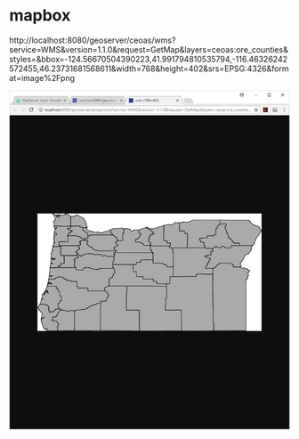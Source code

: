 # mapbox

http://localhost:8080/geoserver/ceoas/wms?service=WMS&version=1.1.0&request=GetMap&layers=ceoas:ore_counties&styles=&bbox=-124.56670504390223,41.991794810535794,-116.46326242572455,46.23731681568611&width=768&height=402&srs=EPSG:4326&format=image%2Fpng

![wms](wms.png)
